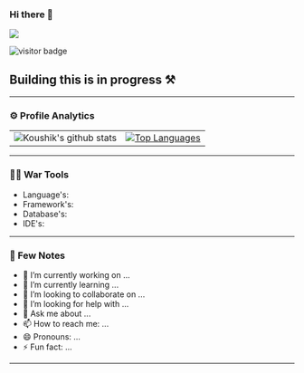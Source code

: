 ### Hi there 👋

![](https://komarev.com/ghpvc/?username=Koushikon)

![visitor badge](https://visitor-badge.glitch.me/badge?page_id=Koushikon.visitor-badge)

##  Building this is in progress ⚒

---

### ⚙️ Profile Analytics

|  |  |
| --- | --- |
| ![Koushik's github stats](https://github-readme-stats.vercel.app/api?username=Koushikon&show_icons=true) | [![Top Languages](https://github-readme-stats.vercel.app/api/top-langs/?username=Koushikon&layout=compact&hide=css,qmake,makefile&langs_count=10)](https://github.com/Koushikon) |

<!-- ![Streak Badge](https://github-readme-streak-stats.herokuapp.com/?user=Koushik&theme=jolly) -->

---

### 👷‍♀️ War Tools

- Language's: 
- Framework's:
- Database's:
- IDE's:

---

### 🐤 Few Notes

- 🔭 I’m currently working on ...
- 🌱 I’m currently learning ...
- 👯 I’m looking to collaborate on ...
- 🤔 I’m looking for help with ...
- 💬 Ask me about ...
- 📫 How to reach me: ...
- 😄 Pronouns: ...
- ⚡ Fun fact: ...

---
